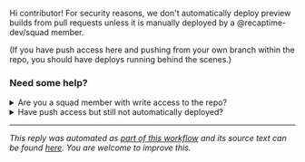 Hi contributor! For security reasons, we don't automatically deploy preview builds from
pull requests unless it is manually deployed by a @recaptime-dev/squad member.

(If you have push access here and pushing from your own branch within the repo, you should have deploys running behind the scenes.)

### Need some help?

<details>
  <summary>Are you a squad member with write access to the repo?</summary>

  If you push your patches to your personal branch outside this repo, try pushing here as a seprate branch:

  ```shell
  # assuming upstream points to gh:recaptime-dev/website-next
  git push upstream HEAD:patchops/gh-pr-<number>
  ```

  Otherwise, open in an fresh Codespaces or Gitpod workspace, manually build the site with patches and deploy:

  ```shell
  # authenticate yourself with DOPPLER_TOKEN secret at https://gitpod.io/user/variables
  # assuming we provisioned you an machine token or has access to admin account
  bundle exec jekyll build -d public
  CURRENT_BRANCH=$(git symbolic-ref --short HEAD) # or just patchops/gh-pr-<number>
  doppler run -- wrangle pages deploy public --project-name recaptime-dev --branch=$CURRENT_BRANCH
  ```
</details>
<details>
  <summary>Have push access but still not automatically deployed?</summary>

  If that's the case, an code reviewer or assignee for this merge request should have a look. They might try manually deploy it for you. Apologies if that's the case.
</details>

---

_This reply was automated as [part of this workflow](https://github.com/recaptime-dev/website-next/blob/master/.github/workflows/triage-ops.yml#L18) and its source text can be found [here](https://github.com/recaptime-dev/website-next/blob/master/.github/automated-replies/manual-review-required.md). You are welcome to improve this._
